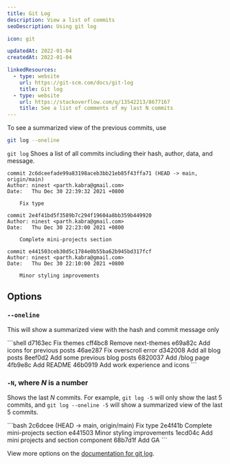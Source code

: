 ```yaml
---
title: Git Log
description: View a list of commits
seoDescription: Using git log

icon: git

updatedAt: 2022-01-04
createdAt: 2022-01-04

linkedResources:
  - type: website
    url: https://git-scm.com/docs/git-log
    title: Git log
  - type: website
    url: https://stackoverflow.com/q/13542213/8677167
    title: See a list of comments of my last N commits
---
```


<Alert primary title="Summary" open>

To see a summarized view of the previous commits, use

```bash
git log --oneline
```

</Alert>

`git log` Shoes a list of all commits including their hash, author, data, and message.

<ExpandableCode title="git log">

```shell
commit 2c6dceefade99a83198aceb3bb21eb85f43ffa71 (HEAD -> main, origin/main)
Author: ninest <parth.kabra@gmail.com>
Date:   Thu Dec 30 22:39:32 2021 +0800

    Fix type

commit 2e4f41bd5f3589b7c294f19604a8bb359b449920
Author: ninest <parth.kabra@gmail.com>
Date:   Thu Dec 30 22:23:00 2021 +0800

    Complete mini-projects section

commit e441503ceb30d5c1784e0b55ba62b945bd317fcf
Author: ninest <parth.kabra@gmail.com>
Date:   Thu Dec 30 22:10:00 2021 +0800

    Minor styling improvements
```

</ExpandableCode>

## Options

### `--oneline`

This will show a summarized view with the hash and commit message only

<ExpandableCode title="git log --oneline">
```shell 
d7163ec Fix themes
cff4bc8 Remove next-themes
e69a82c Add icons for previous posts
46ae287 Fix overscroll error
d342008 Add all blog posts
8eef0d2 Add some previous blog posts
6820037 Add /blog page
4fb9e8c Add README
46b0919 Add work experience and icons
```
</ExpandableCode>

### `-N`, where *N* is a number

Shows the last *N* commits. For example, `git log -5` will only show the last 5 commits, and `git log --oneline -5` will show a summarized view of the last 5 commits.

<ExpandableCode title="git log --oneline -5">
```bash
2c6dcee (HEAD -> main, origin/main) Fix type
2e4f41b Complete mini-projects section
e441503 Minor styling improvements
1ecd04c Add mini projects and section component
68b7d1f Add GA
```
</ExpandableCode>

View more options on the [documentation for git log](https://git-scm.com/docs/git-log).


